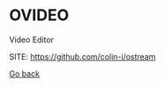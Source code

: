 # OVIDEO
 
 Video Editor
 
 SITE: https://github.com/colin-i/ostream

 [Go back](https://portable-linux-apps.github.io/apps.html)

